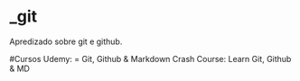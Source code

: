 # _git
Apredizado sobre git e github.

#Cursos
Udemy:
= Git, Github & Markdown Crash Course: Learn Git, Github & MD
